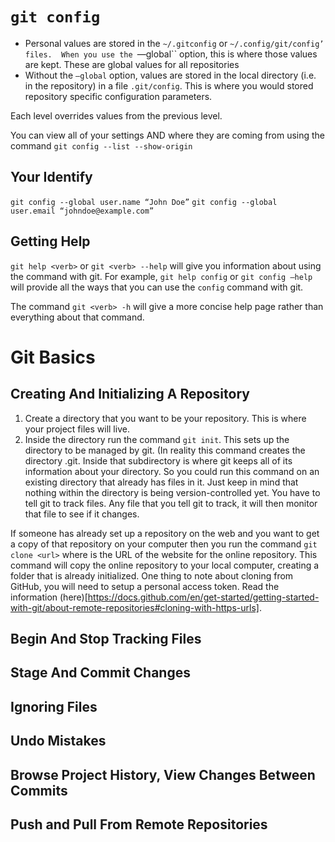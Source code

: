 # `git config`

* Personal values are stored in the `~/.gitconfig` or `~/.config/git/config’ files.  When you use the `—global`` option, this is where those values are kept.  These are global values for all repositories
* Without the `—global` option, values are stored in the local directory (i.e. in the repository) in a file `.git/config`.  This is where you would stored repository specific configuration parameters.

Each level overrides values from the previous level.

You can view all of your settings AND where they are coming from using the command `git config --list --show-origin`

## Your Identify

`git config --global user.name “John Doe”`
`git config --global user.email “johndoe@example.com”`
 
## Getting Help

`git help <verb>` or `git <verb> --help` will give you information about using the <verb> command with git.  For example, `git help config` or `git config —help` will provide all the ways that you can use the `config` command with git.

The command `git <verb> -h` will give a more concise help page rather than everything about that command.

# Git Basics

## Creating And Initializing A Repository

1. Create a directory that you want to be your repository.  This is where your project files will live.
2. Inside the directory run the command `git init`.  This sets up the directory to be managed by git.  (In reality this command creates the directory .git.  Inside that subdirectory is where git keeps all of its information about your directory.  So you could run this command on an existing directory that already has files in it.  Just keep in mind that nothing within the directory is being version-controlled yet.  You have to tell git to track files.  Any file that you tell git to track, it will then monitor that file to see if it changes.

If someone has already set up a repository on the web and you want to get a copy of that repository on your computer then you run the command `git clone <url>` where <url> is the URL of the website for the online repository.  This command will copy the online repository to your local computer, creating a folder that is already initialized.  One thing to note about cloning from GitHub, you will need to setup a personal access token.  Read the information (here)[https://docs.github.com/en/get-started/getting-started-with-git/about-remote-repositories#cloning-with-https-urls].

## Begin And Stop Tracking Files

## Stage And Commit Changes

## Ignoring Files

## Undo Mistakes

## Browse Project History, View Changes Between Commits

## Push and Pull From Remote Repositories
